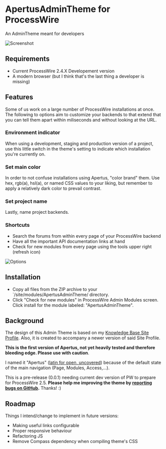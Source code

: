 # ApertusAdminTheme for ProcessWire
An AdminTheme meant for developers

![Screenshot](http://demo.marcus-herrmann.com/apertus/apertus_scr1.png)

## Requirements
* Current ProcessWire 2.4.X Developement version
* A modern browser (but I think that's the last thing a developer is missing)

## Features
Some of us work on a large number of ProcessWire installations at once. The following to options aim to customize your backends to that extend that you can tell them apart within miliseconds and without looking at the URL.

### Environment indicator
When using a development, staging and production version of a project, use this little switch in the theme's setting to indicate which installation you're currently on.

### Set main color
In order to not confuse installations using Apertus, "color brand" them. Use hex, rgb(a), hsl(a), or named CSS values to your liking, but remember to apply a relatively dark color to prevail contrast.

### Set project name
Lastly, name project backends.

### Shortcuts
* Search the forums from within every page of your ProcessWire backend
* Have all the important API documentation links at hand
* Check for new modules from every page using the tools upper right (refresh icon)

![Options](http://demo.marcus-herrmann.com/apertus/apertus_options.jpg)

## Installation

* Copy all files from the ZIP archive to your `/site/modules/ApertusAdminTheme/ directory.
* Click "Check for new modules" in ProcessWire Admin Modules screen. Click install for the module labeled: "ApertusAdminTheme".

## Background
The design of this Admin Theme is based on my [Knowledge Base Site Profile](https://github.com/marcus-herrmann/ProcessWire-KnowledgeBase-SiteProfile). Also, it is created to accompany a newer version of said Site Profile.

**This is the first version of Apertus, not yet heavily tested and therefore bleeding edge. Please use with caution**.

I named it "Apertus" ([latin for open, uncovered](http://en.wiktionary.org/wiki/apertus)) because of the default state of the main navigation (Page, Modules, Access,...).

This is a pre-release (0.0.1) needing current dev version of PW to prepare for ProcessWire 2.5. **Please help me improving the theme by [reporting bugs on GitHub](https://github.com/marcus-herrmann/ProcessWire-ApertusAdminTheme/issues).** Thanks! :)

## Roadmap
Things I intend/change to implement in future versions:

* Making useful links configurable
* Proper responsive behaviour
* Refactoring JS
* Remove Compass dependency when compiling theme's CSS
